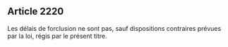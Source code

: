Article 2220
----
Les délais de forclusion ne sont pas, sauf dispositions contraires prévues par
la loi, régis par le présent titre.
